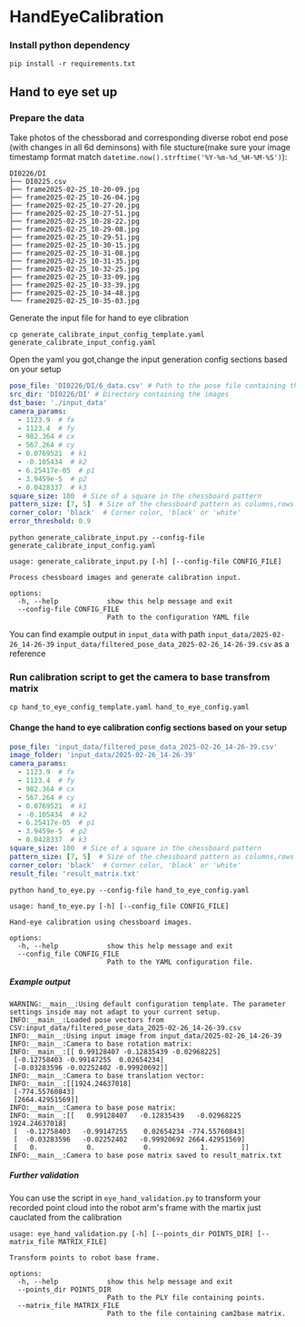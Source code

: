 # HandEyeCalibration
### Install python dependency
```shell
pip install -r requirements.txt
```
## Hand to eye set up 
### Prepare the data
Take photos of the chessborad and corresponding diverse robot end pose (with changes in all 6d deminsons)
with file stucture(make sure your image timestamp format match `datetime.now().strftime('%Y-%m-%d_%H-%M-%S')`): 
```shell
DI0226/DI
├── DI0225.csv
├── frame2025-02-25_10-20-09.jpg
├── frame2025-02-25_10-26-04.jpg
├── frame2025-02-25_10-27-20.jpg
├── frame2025-02-25_10-27-51.jpg
├── frame2025-02-25_10-28-22.jpg
├── frame2025-02-25_10-29-08.jpg
├── frame2025-02-25_10-29-51.jpg
├── frame2025-02-25_10-30-15.jpg
├── frame2025-02-25_10-31-08.jpg
├── frame2025-02-25_10-31-35.jpg
├── frame2025-02-25_10-32-25.jpg
├── frame2025-02-25_10-33-09.jpg
├── frame2025-02-25_10-33-39.jpg
├── frame2025-02-25_10-34-48.jpg
└── frame2025-02-25_10-35-03.jpg
```
Generate the input file for hand to eye clibration 

``` shell
cp generate_calibrate_input_config_template.yaml generate_calibrate_input_config.yaml
```
Open the yaml you got,change the input generation config sections based on your setup
```yaml
pose_file: 'DI0226/DI/6_data.csv' # Path to the pose file containing the pose data: x,y,z,rx,ry,rz
src_dir: 'DI0226/DI' # Directory containing the images
dst_base: './input_data'
camera_params:
  - 1123.9  # fx
  - 1123.4  # fy
  - 982.364 # cx
  - 567.264 # cy
  - 0.0769521  # k1
  - -0.105434  # k2
  - 6.25417e-05  # p1
  - 3.9459e-5  # p2
  - 0.0428337  # k3
square_size: 100  # Size of a square in the chessboard pattern
pattern_size: [7, 5]  # Size of the chessboard pattern as columns,rows
corner_color: 'black'  # Corner color, 'black' or 'white'
error_threshold: 0.9
```
```shell
python generate_calibrate_input.py --config-file generate_calibrate_input_config.yaml
```
```shell
usage: generate_calibrate_input.py [-h] [--config-file CONFIG_FILE]

Process chessboard images and generate calibration input.

options:
  -h, --help            show this help message and exit
  --config-file CONFIG_FILE
                        Path to the configuration YAML file
```
You can find example output in `input_data` with path `input_data/2025-02-26_14-26-39` `input_data/filtered_pose_data_2025-02-26_14-26-39.csv` as a reference 

### Run calibration script to get the camera to base transfrom matrix
``` shell
cp hand_to_eye_config_template.yaml hand_to_eye_config.yaml
```
####  Change the hand to eye calibration config sections based on your setup
```yaml
pose_file: 'input_data/filtered_pose_data_2025-02-26_14-26-39.csv'
image_folder: 'input_data/2025-02-26_14-26-39'
camera_params:
  - 1123.9  # fx
  - 1123.4  # fy
  - 982.364 # cx
  - 567.264 # cy
  - 0.0769521  # k1
  - -0.105434  # k2
  - 6.25417e-05  # p1
  - 3.9459e-5  # p2
  - 0.0428337  # k3
square_size: 100  # Size of a square in the chessboard pattern
pattern_size: [7, 5]  # Size of the chessboard pattern as columns,rows
corner_color: 'black'  # Corner color, 'black' or 'white'
result_file: 'result_matrix.txt' 
```
```shell
python hand_to_eye.py --config-file hand_to_eye_config.yaml
```
```shell
usage: hand_to_eye.py [-h] [--config_file CONFIG_FILE]

Hand-eye calibration using chessboard images.

options:
  -h, --help            show this help message and exit
  --config_file CONFIG_FILE
                        Path to the YAML configuration file.
```
##### Example output
```shell
WARNING:__main__:Using default configuration template. The parameter settings inside may not adapt to your current setup.
INFO:__main__:Loaded pose vectors from CSV:input_data/filtered_pose_data_2025-02-26_14-26-39.csv
INFO:__main__:Using input image from input_data/2025-02-26_14-26-39
INFO:__main__:Camera to base rotation matrix:
INFO:__main__:[[ 0.99128407 -0.12835439 -0.02968225]
 [-0.12758403 -0.99147255  0.02654234]
 [-0.03283596 -0.02252402 -0.99920692]]
INFO:__main__:Camera to base translation vector:
INFO:__main__:[[1924.24637018]
 [-774.55760843]
 [2664.42951569]]
INFO:__main__:Camera to base pose matrix:
INFO:__main__:[[   0.99128407   -0.12835439   -0.02968225 1924.24637018]
 [  -0.12758403   -0.99147255    0.02654234 -774.55760843]
 [  -0.03283596   -0.02252402   -0.99920692 2664.42951569]
 [   0.            0.            0.            1.        ]]
INFO:__main__:Camera to base pose matrix saved to result_matrix.txt
```

##### Further validation 
You can use the script in `eye_hand_validation.py` to transform your recorded point cloud  into the robot arm's frame with the martix just cauclated from the calibration 
```shell
usage: eye_hand_validation.py [-h] [--points_dir POINTS_DIR] [--matrix_file MATRIX_FILE]

Transform points to robot base frame.

options:
  -h, --help            show this help message and exit
  --points_dir POINTS_DIR
                        Path to the PLY file containing points.
  --matrix_file MATRIX_FILE
                        Path to the file containing cam2base matrix.
```